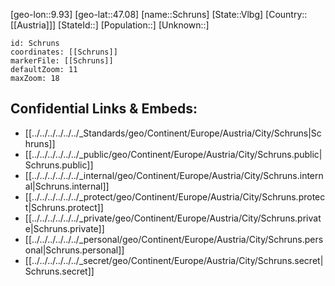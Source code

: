 ﻿---
location: [47.08,9.93]
mapzoom: [7,12] 
mapmarker: city 
type: City
tags:
- geo/City


SpocWebEntityId: 34078
isDeleted: false
confidential: public

---
[geo-lon::9.93]
[geo-lat::47.08]
[name::Schruns]
[State::Vlbg]
[Country::[[Austria]]]
[StateId::]
[Population::]
[Unknown::]


```leaflet
id: Schruns
coordinates: [[Schruns]]
markerFile: [[Schruns]]
defaultZoom: 11 
maxZoom: 18
```


## Confidential Links & Embeds: 
- [[../../../../../../_Standards/geo/Continent/Europe/Austria/City/Schruns|Schruns]] 
- [[../../../../../../_public/geo/Continent/Europe/Austria/City/Schruns.public|Schruns.public]] 
- [[../../../../../../_internal/geo/Continent/Europe/Austria/City/Schruns.internal|Schruns.internal]] 
- [[../../../../../../_protect/geo/Continent/Europe/Austria/City/Schruns.protect|Schruns.protect]] 
- [[../../../../../../_private/geo/Continent/Europe/Austria/City/Schruns.private|Schruns.private]] 
- [[../../../../../../_personal/geo/Continent/Europe/Austria/City/Schruns.personal|Schruns.personal]] 
- [[../../../../../../_secret/geo/Continent/Europe/Austria/City/Schruns.secret|Schruns.secret]] 
